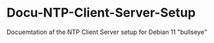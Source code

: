 # Docu-NTP-Client-Server-Setup
Docuemtation af the NTP Client Server setup for Debian 11 "bullseye"
